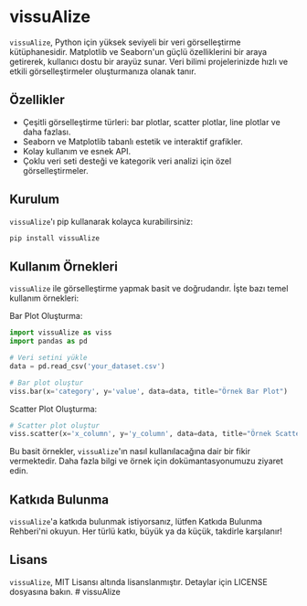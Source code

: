 # vissuAlize

`vissuAlize`, Python için yüksek seviyeli bir veri görselleştirme kütüphanesidir. Matplotlib ve Seaborn'un güçlü özelliklerini bir araya getirerek, kullanıcı dostu bir arayüz sunar. Veri bilimi projelerinizde hızlı ve etkili görselleştirmeler oluşturmanıza olanak tanır.

## Özellikler

- Çeşitli görselleştirme türleri: bar plotlar, scatter plotlar, line plotlar ve daha fazlası.
- Seaborn ve Matplotlib tabanlı estetik ve interaktif grafikler.
- Kolay kullanım ve esnek API.
- Çoklu veri seti desteği ve kategorik veri analizi için özel görselleştirmeler.

## Kurulum

`vissuAlize`'ı pip kullanarak kolayca kurabilirsiniz:

```bash
pip install vissuAlize
```

## Kullanım Örnekleri

`vissuAlize` ile görselleştirme yapmak basit ve doğrudandır. İşte bazı temel kullanım örnekleri:

Bar Plot Oluşturma:

```python
import vissuAlize as viss
import pandas as pd

# Veri setini yükle
data = pd.read_csv('your_dataset.csv')

# Bar plot oluştur
viss.bar(x='category', y='value', data=data, title="Örnek Bar Plot")
```

Scatter Plot Oluşturma:

```python
# Scatter plot oluştur
viss.scatter(x='x_column', y='y_column', data=data, title="Örnek Scatter Plot")
```

Bu basit örnekler, `vissuAlize`'ın nasıl kullanılacağına dair bir fikir vermektedir. Daha fazla bilgi ve örnek için dokümantasyonumuzu ziyaret edin.

## Katkıda Bulunma

`vissuAlize`'a katkıda bulunmak istiyorsanız, lütfen Katkıda Bulunma Rehberi'ni okuyun. Her türlü katkı, büyük ya da küçük, takdirle karşılanır!

## Lisans

`vissuAlize`, MIT Lisansı altında lisanslanmıştır. Detaylar için LICENSE dosyasına bakın.
#   v i s s u A l i z e  
 